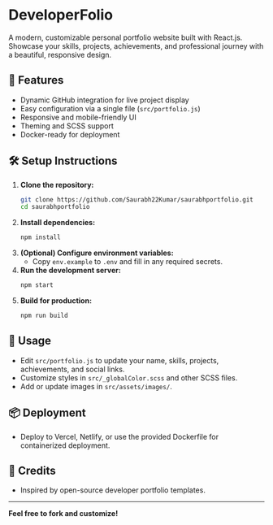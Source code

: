 # DeveloperFolio

A modern, customizable personal portfolio website built with React.js. Showcase your skills, projects, achievements, and professional journey with a beautiful, responsive design.

## 🚀 Features
- Dynamic GitHub integration for live project display
- Easy configuration via a single file (`src/portfolio.js`)
- Responsive and mobile-friendly UI
- Theming and SCSS support
- Docker-ready for deployment

## 🛠️ Setup Instructions

1. **Clone the repository:**
   ```bash
   git clone https://github.com/Saurabh22Kumar/saurabhportfolio.git
   cd saurabhportfolio
   ```
2. **Install dependencies:**
   ```bash
   npm install
   ```
3. **(Optional) Configure environment variables:**
   - Copy `env.example` to `.env` and fill in any required secrets.
4. **Run the development server:**
   ```bash
   npm start
   ```
5. **Build for production:**
   ```bash
   npm run build
   ```

## 📝 Usage
- Edit `src/portfolio.js` to update your name, skills, projects, achievements, and social links.
- Customize styles in `src/_globalColor.scss` and other SCSS files.
- Add or update images in `src/assets/images/`.

## 📦 Deployment
- Deploy to Vercel, Netlify, or use the provided Dockerfile for containerized deployment.

## 🙏 Credits
- Inspired by open-source developer portfolio templates.

---

**Feel free to fork and customize!**
